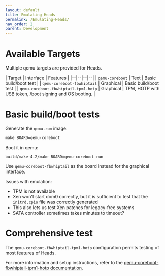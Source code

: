```yaml
---
layout: default
title: Emulating Heads
permalink: /Emulating-Heads/
nav_order: 2
parent: Development
---
```


Available Targets
===

Multiple qemu targets are provided for Heads.

| Target | Interface | Features |
|--|--|--|--|
| `qemu-coreboot` | Text | Basic build/boot test |
| `qemu-coreboot-fbwhiptail` | Graphical | Basic build/boot test |
| `qemu-coreboot-fbwhiptail-tpm1-hotp` | Graphical | TPM, HOTP with USB token, /boot signing and OS booting. |

Basic build/boot tests
===

Generate the `qemu.rom` image:

```Makefile
make BOARD=qemu-coreboot
```

Boot it in qemu:

```Shell
build/make-4.2/make BOARD=qemu-coreboot run
```

Use `qemu-coreboot-fbwhiptail` as the board instead for the graphical interface.

Issues with emulation:

* TPM is not available
* Xen won't start dom0 correctly, but it is sufficient to test that the
 `initrd.cpio` file was correctly generated
* This also lets us test Xen patches for legacy-free systems
* SATA controller sometimes takes minutes to timeout?

Comprehensive test
===

The `qemu-coreboot-fbwhiptail-tpm1-hotp` configuration permits testing of most features of Heads.

For more information and setup instructions, refer to the [qemu-coreboot-fbwhiptail-tpm1-hotp documentation](https://github.com/osresearch/heads/blob/master/boards/qemu-coreboot-fbwhiptail-tpm1-hotp/qemu-coreboot-fbwhiptail-tpm1-hotp.md).

